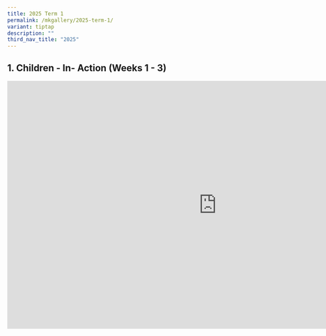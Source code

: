 ```yaml
---
title: 2025 Term 1
permalink: /mkgallery/2025-term-1/
variant: tiptap
description: ""
third_nav_title: "2025"
---
```

<h2>1. Children - In- Action (Weeks 1 - 3)</h2>
<div class="iframe-wrapper">
<iframe height="569" width="960" allowfullscreen="true" frameborder="0" src="https://docs.google.com/presentation/d/e/2PACX-1vSRecNcQHdOT5SRc7Tm7MPXLAxtKikgNS52SMx4P1GgMUPkny3EUpDOGwf2CPecZI6hXGmzKJJgdVGv/embed?start=false&amp;loop=false&amp;delayms=3000"></iframe>
</div>
<p></p>